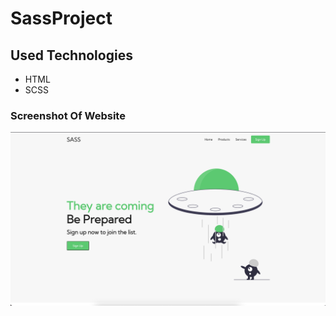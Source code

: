 # SassProject
## Used Technologies 
* HTML 
* SCSS
### Screenshot Of Website 
![Ekran resmi1](https://github.com/CavdarEsra/Sass-Project/blob/main/sass.png)

